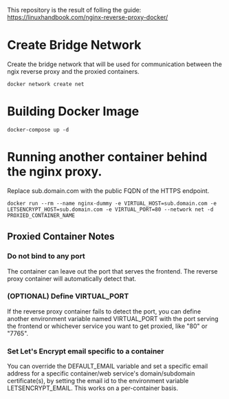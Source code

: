 This repository is the result of folling the guide: https://linuxhandbook.com/nginx-reverse-proxy-docker/

# Create Bridge Network
Create the bridge network that will be used for communication between the ngix reverse proxy and the proxied containers.
```
docker network create net
```

# Building Docker Image
```
docker-compose up -d
```

# Running another container behind the nginx proxy.
Replace sub.domain.com with the public FQDN of the HTTPS endpoint.
```
docker run --rm --name nginx-dummy -e VIRTUAL_HOST=sub.domain.com -e LETSENCRYPT_HOST=sub.domain.com -e VIRTUAL_PORT=80 --network net -d PROXIED_CONTAINER_NAME
```

## Proxied Container Notes
### Do not bind to any port
The container can leave out the port that serves the frontend. The reverse proxy container will automatically detect that.

### (OPTIONAL) Define VIRTUAL_PORT
If the reverse proxy container fails to detect the port, you can define another environment variable named VIRTUAL_PORT with the port serving the frontend or whichever service you want to get proxied, like "80" or "7765".

### Set Let's Encrypt email specific to a container
You can override the DEFAULT_EMAIL variable and set a specific email address for a specific container/web service's domain/subdomain certificate(s), by setting the email id to the environment variable LETSENCRYPT_EMAIL. This works on a per-container basis.
